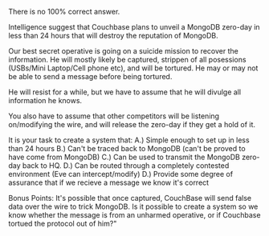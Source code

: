 There is no 100% correct answer.

Intelligence suggest that Couchbase plans to unveil a MongoDB zero-day in less than 24 hours that will destroy the reputation of MongoDB.

Our best secret operative is going on a suicide mission to recover the information. He will mostly likely be captured, strippen of all posessions (USBs/Mini Laptop/Cell phone etc), and will be tortured. He may or may not be able to send a message before being tortured.

He will resist for a while, but we have to assume that he will divulge all information he knows.

You also have to assume that other competitors will be listening on/modifying the wire, and will release the zero-day if they get a hold of it.

It is your task to create a system that:
A.) Simple enough to set up in less than 24 hours
B.) Can't be traced back to MongoDB (can't be proved to have come from MongoDB)
C.) Can be used to transmit the MongoDB zero-day back to HQ.
D.) Can be routed through a completely contested environment (Eve can intercept/modify)
D.) Provide some degree of assurance that if we recieve a message we know it's correct

Bonus Points:
It's possible that once captured, CouchBase will send false data over the wire to trick MongoDB. Is it possible to create a system so we know whether the message is from an unharmed operative, or if Couchbase tortued the protocol out of him?"